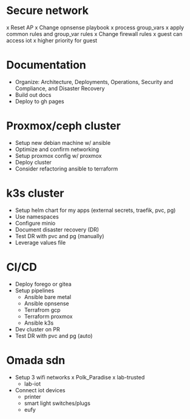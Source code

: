 # Secure network
x Reset AP
x Change opnsense playbook
  x process group_vars
  x apply common rules and group_var rules
x Change firewall rules
  x guest can access iot
  x higher priority for guest

# Documentation
- Organize: Architecture, Deployments, Operations, Security and Compliance, and Disaster Recovery
- Build out docs
- Deploy to gh pages

# Proxmox/ceph cluster
- Setup new debian machine w/ ansible
- Optimize and confirm networking
- Setup proxmox config w/ proxmox
- Deploy cluster
- Consider refactoring ansible to terraform

# k3s cluster
- Setup helm chart for my apps (external secrets, traefik, pvc, pg)
- Use namespaces
- Configure minio
- Document disaster recovery (DR)
- Test DR with pvc and pg (manually)
- Leverage values file

# CI/CD
- Deploy forego or gitea
- Setup pipelines
  - Ansible bare metal
  - Ansible opnsense
  - Terrafrom gcp
  - Terraform proxmox
  - Ansible k3s
- Dev cluster on PR
- Test DR with pvc and pg (auto)

# Omada sdn
- Setup 3 wifi networks
  x Polk_Paradise
  x lab-trusted
  - lab-iot
- Connect iot devices
  - printer
  - smart light switches/plugs
  - eufy
